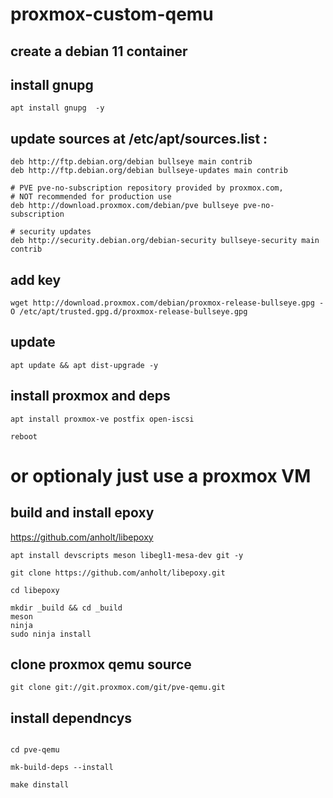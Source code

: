 # proxmox-custom-qemu



## create a debian 11 container 


## install gnupg

``` apt install gnupg  -y ```

## update sources at /etc/apt/sources.list :

```
deb http://ftp.debian.org/debian bullseye main contrib
deb http://ftp.debian.org/debian bullseye-updates main contrib

# PVE pve-no-subscription repository provided by proxmox.com,
# NOT recommended for production use
deb http://download.proxmox.com/debian/pve bullseye pve-no-subscription

# security updates
deb http://security.debian.org/debian-security bullseye-security main contrib
```

## add key

```
wget http://download.proxmox.com/debian/proxmox-release-bullseye.gpg -O /etc/apt/trusted.gpg.d/proxmox-release-bullseye.gpg
```

## update

```apt update && apt dist-upgrade -y```

## install proxmox and deps

```
apt install proxmox-ve postfix open-iscsi

reboot

```


# or optionaly just use a proxmox VM

## build and install epoxy

https://github.com/anholt/libepoxy

``` apt install devscripts meson libegl1-mesa-dev git -y ```

```
git clone https://github.com/anholt/libepoxy.git

cd libepoxy
```

```
mkdir _build && cd _build
meson
ninja
sudo ninja install
```

## clone proxmox qemu source

```
git clone git://git.proxmox.com/git/pve-qemu.git 
```

## install dependncys 
```

cd pve-qemu

mk-build-deps --install

make dinstall
```
